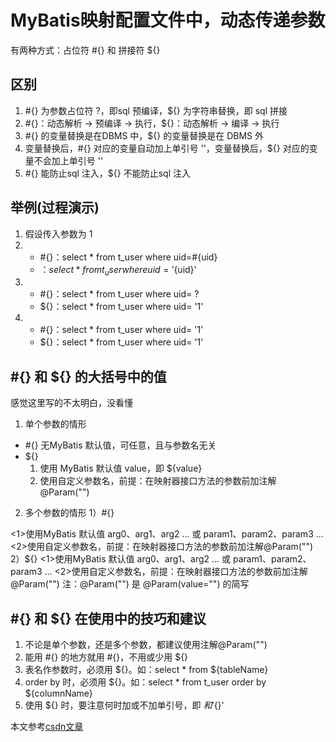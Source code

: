 # MyBatis映射配置文件中，动态传递参数

有两种方式：占位符 #{} 和 拼接符 ${}

## 区别

1. #{} 为参数占位符 ?，即sql 预编译，${} 为字符串替换，即 sql 拼接
2. #{}：动态解析 -> 预编译 -> 执行，${}：动态解析 -> 编译 -> 执行
3. #{} 的变量替换是在DBMS 中，${} 的变量替换是在 DBMS 外
4. 变量替换后，#{} 对应的变量自动加上单引号 ''，变量替换后，${} 对应的变量不会加上单引号 ''
5. #{} 能防止sql 注入，${} 不能防止sql 注入

## 举例(过程演示)

1. 假设传入参数为 1
2.
    * #{}：select * from t_user where uid=#{uid}
    * ${}：select * from t_user where uid= '${uid}'
3.
    * #{}：select * from t_user where uid= ?
    * ${}：select * from t_user where uid= '1'
4.
    * #{}：select * from t_user where uid= '1'
    * ${}：select * from t_user where uid= '1'

## #{} 和 ${} 的大括号中的值

感觉这里写的不太明白，没看懂

1. 单个参数的情形

* #{} 无MyBatis 默认值，可任意，且与参数名无关
* ${}
    1. 使用 MyBatis 默认值 value，即 ${value}
    2. 使用自定义参数名，前提：在映射器接口方法的参数前加注解@Param("")

2. 多个参数的情形
   1）#{}

<1>使用MyBatis 默认值 arg0、arg1、arg2 … 或 param1、param2、param3 …
<2>使用自定义参数名，前提：在映射器接口方法的参数前加注解@Param("")
2）${}
<1>使用MyBatis 默认值 arg0、arg1、arg2 … 或 param1、param2、param3 …
<2>使用自定义参数名，前提：在映射器接口方法的参数前加注解@Param("")
注：@Param("") 是 @Param(value="") 的简写

## #{} 和 ${} 在使用中的技巧和建议

1. 不论是单个参数，还是多个参数，都建议使用注解@Param("")
2. 能用 #{} 的地方就用 #{}，不用或少用 ${}
3. 表名作参数时，必须用 ${}。如：select * from ${tableName}
4. order by 时，必须用 ${}。如：select * from t_user order by ${columnName}
5. 使用 ${} 时，要注意何时加或不加单引号，即 ${} 和 '${}'

本文参考[csdn文章](https://blog.csdn.net/siwuxie095/article/details/79190856)
